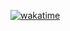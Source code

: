 <a href="https://wakatime.com/badge/user/dd4a725c-eaa8-4334-a7d0-b9e0f6e27be7/project/79a16890-7575-4638-8654-343d7faedbd2"><img src="https://wakatime.com/badge/user/dd4a725c-eaa8-4334-a7d0-b9e0f6e27be7/project/79a16890-7575-4638-8654-343d7faedbd2.svg" alt="wakatime"></a>